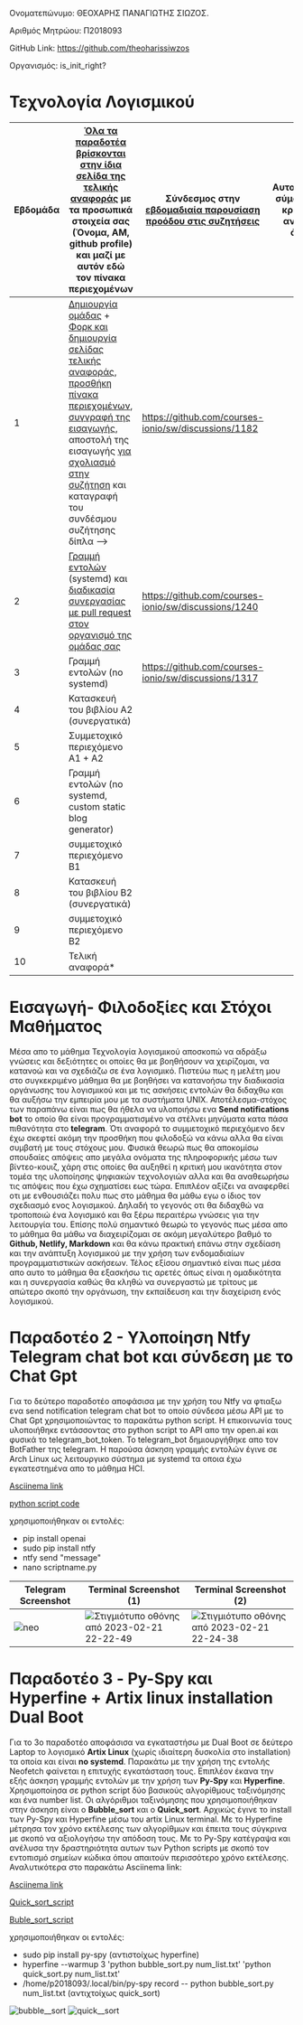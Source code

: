 
Ονοματεπώνυμο: ΘΕΟΧΑΡΗΣ ΠΑΝΑΓΙΩΤΗΣ ΣΙΩΖΟΣ.

Αριθμός Μητρώου: Π2018093

GitHub Link: https://github.com/theoharissiwzos

Οργανισμός: is_init_right?




# Τεχνολογία Λογισμικού 


| Εβδομάδα | [Όλα τα παραδοτέα βρίσκονται στην ίδια σελίδα της τελικής αναφοράς](https://epidrome.github.io/teaching/deliverables/) με τα προσωπικά στοιχεία σας (Όνομα, ΑΜ, github profile) και μαζί με αυτόν εδώ τον πίνακα περιεχομένων | Σύνδεσμος στην [εβδομαδιαία παρουσίαση προόδου στις συζητήσεις](https://github.com/courses-ionio/help/discussions/categories/show-and-tell) | Αυτοαξιολόγηση σύμφωνα με τα κριτήρια της αντίστοιχης άσκησης |
| --- | --- | --- | --- |
| 1 | [Δημιουργία ομάδας](https://epidrome.github.io/teaching/team/) + [Φορκ και δημιουργία σελίδας τελικής αναφοράς](https://epidrome.github.io/teaching/guide/), [προσθήκη πίνακα περιεχομένων](https://raw.githubusercontent.com/courses-ionio/sw/master/README.md), [συγγραφή της εισαγωγής](https://epidrome.github.io/teaching/intro/), αποστολή της εισαγωγής [για σχολιασμό στην συζήτηση](https://github.com/courses-ionio/sw/discussions/categories/show-and-tell) και καταγραφή του συνδέσμου συζήτησης δίπλα --> | https://github.com/courses-ionio/sw/discussions/1182 | |
| 2 | [Γραμμή εντολών](https://epidrome.github.io/teaching/cli) (systemd) και [διαδικασία συνεργασίας με pull request στον οργανισμό της ομάδας σας](https://epidrome.github.io/teaching/team) | https://github.com/courses-ionio/sw/discussions/1240 | |
| 3 | Γραμμή εντολών (no systemd) | https://github.com/courses-ionio/sw/discussions/1317 | |
| 4 | Κατασκευή του βιβλίου Α2 (συνεργατικά) | | |
| 5 | Συμμετοχικό περιεχόμενο A1 + A2 | | |
| 6 | Γραμμή εντολών (no systemd, custom static blog generator) | | |
| 7 | συμμετοχικό περιεχόμενο B1 | | |
| 8 | Κατασκευή του βιβλίου Β2 (συνεργατικά) | | |
| 9 | συμμετοχικό περιεχόμενο B2 | | |
| 10 | Τελική αναφορά* | | |



# Εισαγωγή- Φιλοδοξίες και Στόχοι Μαθήματος

Μέσα απο το μάθημα Τεχνολογία λογισμικού αποσκοπώ να αδράξω γνώσεις και δεξιότητες οι οποίες θα με βοηθήσουν να χειρίζομαι, να κατανοώ και να σχεδιάζω σε ένα λογισμικό. Πιστεύω πως η μελέτη μου στο συγκεκριμένο μάθημα θα με βοηθήσει να κατανοήσω την διαδικασία οργάνωσης του λογισμικού και με τις ασκήσεις εντολών θα διδαχθω και θα αυξήσω την εμπειρία μου με τα συστήματα UNIX. Αποτέλεσμα-στόχος των παραπάνω είναι πως θα ήθελα να υλοποιήσω ενα __Send notifications bot__ το οποίο θα είναι προγραμματισμένο να στέλνει μηνύματα κατα πάσα πιθανότητα στο __telegram__. Ότι αναφορά το συμμετοχικό περιεχόμενο δεν έχω σκεφτεί ακόμη την προσθήκη που φιλοδοξώ να κάνω αλλα θα είναι συμβατή με τους στόχους μου. Φυσικά θεωρώ πως θα αποκομίσω σπουδαίες απόψεις απο μεγάλα ονόματα της πληροφορικής μέσω των βίντεο-κουιζ, χάρη στις οποίες θα αυξηθεί η κριτική μου ικανότητα στον τομέα της υλοποίησης ψηφιακών τεχνολογιών αλλα και θα αναθεωρήσω τις απόψεις που έχω σχηματίσει εως τώρα. Επιπλέον αξίζει να αναφερθεί οτι με ενθουσιάζει πολυ πως στο μάθημα θα μάθω εγω ο ίδιος τον σχεδιασμό ενος λογισμικού. Δηλαδή το γεγονός οτι θα διδαχθώ να τροποποιώ ένα λογισμικό και θα ξέρω περαιτέρω γνώσεις για την λειτουργία του. Επίσης πολύ σημαντικό θεωρώ το γεγονός πως μέσα απο το μάθημα θα μάθω να διαχειρίζομαι σε ακόμη μεγαλύτερο βαθμό το __Github, Netlify, Markdown__ και θα κάνω πρακτική επάνω στην σχεδίαση και την ανάπτυξη λογισμικού με την χρήση των ενδομαδιαίων προγραμματιστικών ασκήσεων. Τέλος εξίσου σημαντικό είναι πως μέσα απο αυτο το μάθημα θα εξασκήσω τις αρετές όπως είναι η ομαδικότητα και η συνεργασία καθώς θα κληθώ να συνεργαστώ με τρίτους με απώτερο σκοπό την οργάνωση, την εκπαίδευση και την διαχείριση ενός λογισμικού. 



# Παραδοτέο 2 - Υλοποίηση Ntfy Telegram chat bot και σύνδεση με το Chat Gpt 


Για το δεύτερο παραδοτέο αποφάσισα με την χρήση του Ntfy να φτιαξω ενα send notification telegram chat bot το οποίο σύνδεσα μέσω API με το Chat Gpt χρησιμοποιώντας το παρακάτω python script. Η επικοινωνία τους υλοποιήθηκε εντάσσοντας στο python script το API απο την open.ai και φυσικά το telegram_bot_token. Το telegram_bot δημιουργήθηκε απο τον BotFather της telegram. Η παρούσα άσκηση γραμμής εντολών έγινε σε Arch Linux ως λειτουργικο σύστημα με systemd τα οποια έχω εγκατεστημένα απο το μάθημα HCI.

 [Asciinema link](https://asciinema.org/a/561612)
 
 [python script code](https://github.com/theoharissiwzos/tele_bot/blob/main/telebot.py)

 
 χρησιμοποιήθηκαν οι εντολές:

- pip install openai 
- sudo pip install ntfy 
- ntfy send "message" 
- nano scriptname.py 


| Telegram Screenshot | Terminal Screenshot (1) | Terminal Screenshot (2) |
|---------- |---------- |----------|
| ![neo](https://user-images.githubusercontent.com/99976073/220519132-4306049b-9a38-4df8-9b97-0b450c7603b0.jpg) | ![Στιγμιότυπο οθόνης από 2023-02-21 22-22-49](https://user-images.githubusercontent.com/99976073/220521340-6f3957f0-281c-4faa-ba3a-0c8e4e6d83c9.png) |![Στιγμιότυπο οθόνης από 2023-02-21 22-24-38](https://user-images.githubusercontent.com/99976073/220521574-ec2c5a74-29d8-4b3c-85f9-66989e099356.png) | 

# Παραδοτέο 3 - Py-Spy και Hyperfine + Artix linux installation Dual Boot

Για το 3ο παραδοτέο αποφάσισα να εγκαταστήσω με Dual Boot σε δεύτερο Laptop το λογισμικό __Artix Linux__ (χωρίς ιδιαίτερη δυσκολία στο installation) τα οποία και είναι __no systemd__. Παρακάτω με την χρήση της εντολής Neofetch φαίνεται η επιτυχής εγκατάσταση τους. Επιπλέον έκανα την εξής άσκηση γραμμής εντολών με την χρήση των __Py-Spy__ και __Hyperfine__. Χρησιμοποίησα σε python script δύο βασικούς αλγορίθμους ταξινόμησης και ένα number list. Οι αλγόριθμοι ταξινόμησης που χρησιμοποιήθηκαν στην άσκηση είναι ο __Bubble_sort__ και ο __Quick_sort__. Αρχικώς έγινε το install των Py-Spy και Hyperfine μέσω του artix Linux terminal. Με το Hyperfine μέτρησα τον χρόνο εκτέλεσης των αλγορίθμων και έπειτα τους σύγκρινα με σκοπό να αξιολογήσω την απόδοση τους. Με το Py-Spy κατέγραψα και ανέλυσα την δραστηριότητα αυτων των Python scripts με σκοπό τον εντοπισμό σημείων κώδικα όπου απαιτούν περισσότερο χρόνο εκτέλεσης. Αναλυτικότερα στο παρακάτω Asciinema link:

[Asciinema link](https://asciinema.org/a/564222)

[Quick_sort_script](https://github.com/theoharissiwzos/Quick_sort)

[Buble_sort_script](https://github.com/theoharissiwzos/Bubble_sort)

χρησιμοποιήθηκαν οι εντολές:

- sudo pip install py-spy (αντιστοίχως hyperfine)
- hyperfine --warmup 3 'python bubble_sort.py num_list.txt' 'python quick_sort.py num_list.txt'
- /home/p2018093/.local/bin/py-spy record -- python bubble_sort.py num_list.txt (αντιχτοίχως quick_sort)


![bubble__sort](https://user-images.githubusercontent.com/99976073/222526167-74ba8c1d-0608-4ca7-bfc2-adffccc17711.png)
![quick__sort](https://user-images.githubusercontent.com/99976073/222526196-7a1bf853-0f9f-4b54-9976-209051b516df.png)









